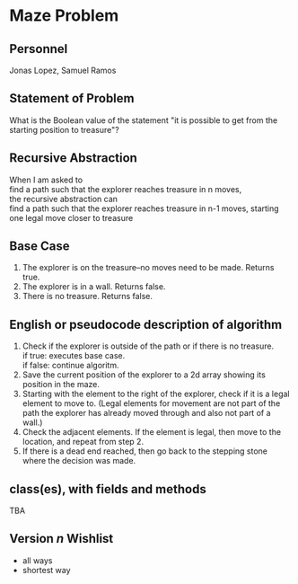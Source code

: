 # Maze Problem

## Personnel
Jonas Lopez, Samuel Ramos

## Statement of Problem
What is the Boolean value of the statement "it is possible to get from the starting position to treasure"?

## Recursive Abstraction
When I am asked to <br />
find a path such that the explorer reaches treasure in n moves, <br />
the recursive abstraction can <br />
find a path such that the explorer reaches treasure in n-1 moves, starting one legal move closer to treasure

## Base Case
1. The explorer is on the treasure–no moves need to be made. Returns true.
2. The explorer is in a wall. Returns false.
3. There is no treasure. Returns false.

## English or pseudocode description of algorithm
1. Check if the explorer is outside of the path or if there is no treasure. <br />
    if true: executes base case. <br />
    if false: continue algoritm.
2. Save the current position of the explorer to a 2d array showing its position in the maze.  
3. Starting with the element to the right of the explorer, check if it is a legal element to move to. 
(Legal elements for movement are not part of the path the explorer has already moved through and also not part of a wall.)  
4. Check the adjacent elements. If the element is legal, then move to the location, and repeat from step 2.
5. If there is a dead end reached, then go back to the stepping stone where the decision was made.


## class(es), with fields and methods
TBA

## Version *n* Wishlist
* all ways
* shortest way
